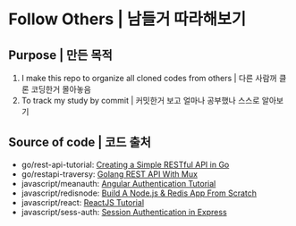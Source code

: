 Follow Others | 남들거 따라해보기
==============

## Purpose | 만든 목적
1. I make this repo to organize all cloned codes from others | 다른 사람꺼 클론 코딩한거 몰아놓음
2. To track my study by commit | 커밋한거 보고 얼마나 공부했나 스스로 알아보기

## Source of code | 코드 출처
- go/rest-api-tutorial: [Creating a Simple RESTful API in Go](https://youtu.be/W5b64DXeP0o)
- go/restapi-traversy: [Golang REST API With Mux](https://youtu.be/SonwZ6MF5BE)
- javascript/meanauth: [Angular Authentication Tutorial](https://www.youtube.com/playlist?list=PLC3y8-rFHvwg2RBz6UplKTGIXREj9dV0G)
- javascript/redisnode: [Build A Node.js & Redis App From Scratch](https://youtu.be/9S-mphgE5fA)
- javascript/react: [ReactJS Tutorial](https://youtu.be/QFaFIcGhPoM)
- javascript/sess-auth: [Session Authentication in Express](https://youtu.be/OH6Z0dJ_Huk)